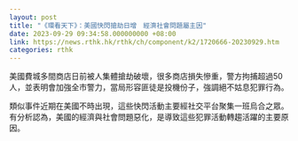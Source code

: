 ```yaml
---
layout: post
title: "《環看天下》：美國快閃搶劫日增　經濟社會問題屬主因"
date: 2023-09-29 09:34:58.000000000 +08:00
link: https://news.rthk.hk/rthk/ch/component/k2/1720666-20230929.htm
categories: rthk
---
```


美國費城多間商店日前被人集體搶劫破壞，很多商店損失慘重，警方拘捕超過50人，並表明會加強全市警力，當局形容匪徒是投機份子，強調絕不姑息犯罪行為。

類似事件近期在美國不時出現，這些快閃活動主要經社交平台聚集一班烏合之眾。有分析認為，美國的經濟與社會問題惡化，是導致這些犯罪活動轉趨活躍的主要原因。
